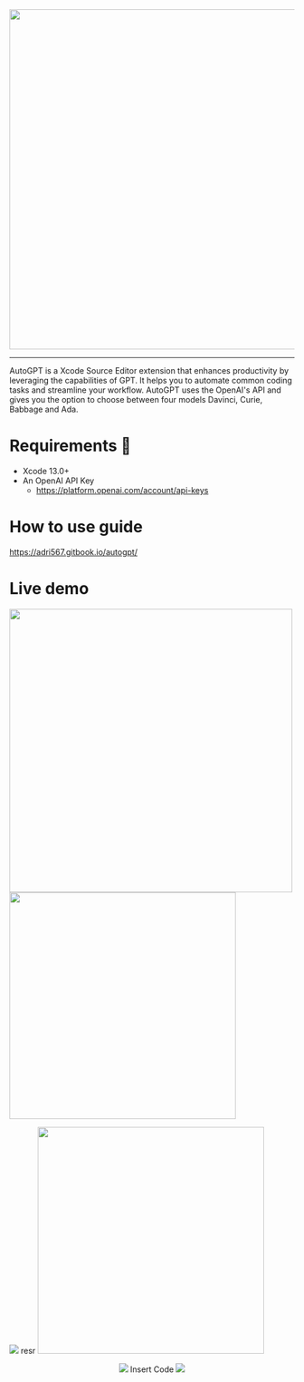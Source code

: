 <div align="center">
  <img src="https://user-images.githubusercontent.com/26815443/220186824-96a525aa-64c4-48a9-bfc1-693521fa74c6.png" width="600"/>
</div>

--------

AutoGPT is a Xcode Source Editor extension that enhances productivity by leveraging the capabilities of GPT. It helps you to automate common coding tasks and streamline your workflow. AutoGPT uses the OpenAI's API and gives you the option to choose between four models Davinci, Curie, Babbage and Ada. 

# Requirements 🚨

* Xcode 13.0+
* An OpenAI API Key
  * https://platform.openai.com/account/api-keys

# How to use guide

https://adri567.gitbook.io/autogpt/

# Live demo

<p float="left">
  <img src="https://user-images.githubusercontent.com/26815443/221001328-75ad4da6-36da-4974-a1d9-3bfe845cd6a3.gif" width="500" />
  <img src="https://user-images.githubusercontent.com/26815443/221008342-98261bc6-bb45-4c42-a11c-ecec1a615ddf.png" width="400" /> 
</p>

  <img src="https://user-images.githubusercontent.com/26815443/221001328-75ad4da6-36da-4974-a1d9-3bfe845cd6a3.gif"/> resr
    <img src="https://user-images.githubusercontent.com/26815443/221008342-98261bc6-bb45-4c42-a11c-ecec1a615ddf.png" width=400/> 
<p align="center">
  
  <img src="https://user-images.githubusercontent.com/26815443/221001340-d7e6c7f1-1a59-405d-8bc0-1f57cdacdb78.gif"/>
    Insert Code
  
<img src="https://user-images.githubusercontent.com/26815443/221001359-67a1e7cb-7546-49f3-97fd-3b4860636997.gif"/>
</p>
